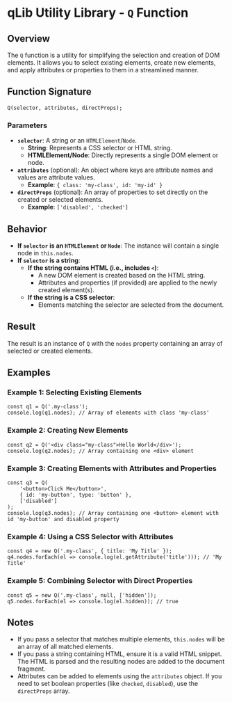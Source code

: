 # qLib Utility Library - `Q` Function

## Overview

The `Q` function is a utility for simplifying the selection and creation of DOM elements. It allows you to select existing elements, create new elements, and apply attributes or properties to them in a streamlined manner.

## Function Signature

```
Q(selector, attributes, directProps);
```

### Parameters

* **`selector`**: A string or an `HTMLElement`/`Node`.
    * **String**: Represents a CSS selector or HTML string.
    * **HTMLElement/Node**: Directly represents a single DOM element or node.
* **`attributes`** (optional): An object where keys are attribute names and values are attribute values.
    * **Example**: `{ class: 'my-class', id: 'my-id' }`
* **`directProps`** (optional): An array of properties to set directly on the created or selected elements.
    * **Example**: `['disabled', 'checked']`

## Behavior

* **If `selector` is an `HTMLElement` or `Node`**: The instance will contain a single node in `this.nodes`.
* **If `selector` is a string**:
    * **If the string contains HTML (i.e., includes `<`)**:
        * A new DOM element is created based on the HTML string.
        * Attributes and properties (if provided) are applied to the newly created element(s).
    * **If the string is a CSS selector**:
        * Elements matching the selector are selected from the document.

## Result

The result is an instance of `Q` with the `nodes` property containing an array of selected or created elements.

## Examples

### Example 1: Selecting Existing Elements

```
const q1 = Q('.my-class');
console.log(q1.nodes); // Array of elements with class 'my-class'
```

### Example 2: Creating New Elements

```
const q2 = Q('<div class="my-class">Hello World</div>');
console.log(q2.nodes); // Array containing one <div> element
```

### Example 3: Creating Elements with Attributes and Properties

```
const q3 = Q(
    '<button>Click Me</button>',
    { id: 'my-button', type: 'button' },
    ['disabled']
);
console.log(q3.nodes); // Array containing one <button> element with id 'my-button' and disabled property
```

### Example 4: Using a CSS Selector with Attributes

```
const q4 = new Q('.my-class', { title: 'My Title' });
q4.nodes.forEach(el => console.log(el.getAttribute('title'))); // 'My Title'
```

### Example 5: Combining Selector with Direct Properties

```
const q5 = new Q('.my-class', null, ['hidden']);
q5.nodes.forEach(el => console.log(el.hidden)); // true
```

## Notes

* If you pass a selector that matches multiple elements, `this.nodes` will be an array of all matched elements.
* If you pass a string containing HTML, ensure it is a valid HTML snippet. The HTML is parsed and the resulting nodes are added to the document fragment.
* Attributes can be added to elements using the `attributes` object. If you need to set boolean properties (like `checked`, `disabled`), use the `directProps` array.
